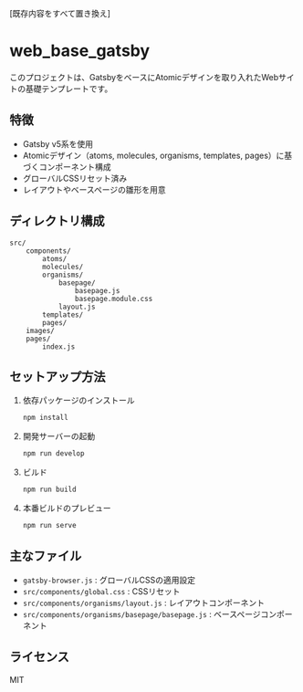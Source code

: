 [既存内容をすべて置き換え]
# web_base_gatsby

このプロジェクトは、GatsbyをベースにAtomicデザインを取り入れたWebサイトの基礎テンプレートです。

## 特徴

- Gatsby v5系を使用
- Atomicデザイン（atoms, molecules, organisms, templates, pages）に基づくコンポーネント構成
- グローバルCSSリセット済み
- レイアウトやベースページの雛形を用意

## ディレクトリ構成

```
src/
	components/
		atoms/
		molecules/
		organisms/
			basepage/
				basepage.js
				basepage.module.css
			layout.js
		templates/
		pages/
	images/
	pages/
		index.js
```

## セットアップ方法

1. 依存パッケージのインストール
	 ```bash
	 npm install
	 ```
2. 開発サーバーの起動
	 ```bash
	 npm run develop
	 ```
3. ビルド
	 ```bash
	 npm run build
	 ```
4. 本番ビルドのプレビュー
	 ```bash
	 npm run serve
	 ```

## 主なファイル

- `gatsby-browser.js` : グローバルCSSの適用設定
- `src/components/global.css` : CSSリセット
- `src/components/organisms/layout.js` : レイアウトコンポーネント
- `src/components/organisms/basepage/basepage.js` : ベースページコンポーネント

## ライセンス

MIT

